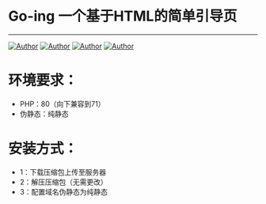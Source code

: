 # Go-ing 一个基于HTML的简单引导页

------
[![Author](https://img.shields.io/badge/TG:-@XLTSM-blue)](https://t.me/XLTSM)   [![Author](https://img.shields.io/badge/基于:-HTML-grean)](/)   [![Author](https://img.shields.io/badge/标签:-源码-red)](/)   [![Author](https://img.shields.io/badge/系统:-开源-yellow)](/)

环境要求：
=============
 - PHP：80（向下兼容到71）
 - 伪静态：纯静态

安装方式：
=============
 - 1：下载压缩包上传至服务器
 - 2：解压压缩包（无需更改）
 - 3：配置域名伪静态为纯静态
